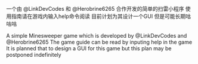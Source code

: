 一个由 @LinkDevCodes 和 @Herobrine6265 合作开发的简单的扫雷小程序
使用指南请在游戏内输入help命令阅读
目前计划为其设计一个GUI 但是可能长期咕咕咕

A simple Minesweeper game which is developed by @LinkDevCodes and @Herobrine6265
The game guide can be read by inputing help in the game
It is planned that to design a GUI for this game but this plan may be postponed indefinitely